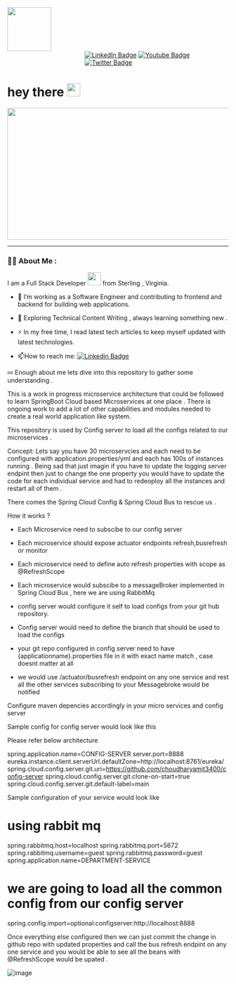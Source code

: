<div id="header" >
  <img src="https://i.giphy.com/media/v1.Y2lkPTc5MGI3NjExOGlsam5hZDZidzc2OG15eXgyYnBkOHhjdzE0Z2VjczBqenY4OGU3biZlcD12MV9pbnRlcm5hbF9naWZfYnlfaWQmY3Q9cw/igRW3jH2LcCVzMqi5F/giphy.gif" width="100"/>
</div>

<div id="badges" style="margin-left:35%">
 <a href="https://www.linkedin.com/in/amitkumarusa/"> <img src="https://img.shields.io/badge/LinkedIn-blue?style=for-the-badge&logo=linkedin&logoColor=white" alt="LinkedIn Badge"/></a>
  
<a href="https://www.youtube.com/@DontKnowHowToCode">
    <img src="https://img.shields.io/badge/YouTube-red?style=for-the-badge&logo=youtube&logoColor=white" alt="Youtube Badge"/>
  </a>
  <a href="https://x.com/choudharyamit34"><img src="https://img.shields.io/badge/Twitter-blue?style=for-the-badge&logo=twitter&logoColor=white" 
alt="Twitter Badge"/></a>
</div>
<img src="https://komarev.com/ghpvc/?username=choudharyamit3400&style=flat-square&color=blue" alt=""/>

<h1>
  hey there
  <img src="https://media.giphy.com/media/hvRJCLFzcasrR4ia7z/giphy.gif" width="30px"/>
</h1>

<div align="center">
  <img src="https://media.giphy.com/media/dWesBcTLavkZuG35MI/giphy.gif" width="600" height="300"/>
</div>

---

### :technologist: About Me :

I am a Full Stack Developer <img src="https://media.giphy.com/media/WUlplcMpOCEmTGBtBW/giphy.gif" width="30"> from Sterling , Virginia.

- :telescope: I’m working as a Software Engineer and contributing to frontend and backend for building web applications.

- :seedling: Exploring Technical Content Writing , always learning something new .

- :zap: In my free time, I read latest tech articles to keep myself updated with latest technologies.

- :mailbox:How to reach me: [![Linkedin Badge](https://img.shields.io/badge/Amit%20Kumar-blue?style=flat&logo=Linkedin&logoColor=white)](https://www.linkedin.com/in/amitkumarusa/)

:zzz: Enough about me lets dive into this repository to gather some understanding . 

This is a  work in progress  microservice architecture that could be followed to learn SpringBoot Cloud based Microservices at one place .
There is ongoing work to add  a lot of other capabilities and modules needed to create a real world application like system.

This repository is used by Config server to load all the configs related to our microservices . 

Concept: 
Lets say you have 30 microservcies and each need to be configured with  application.properties/yml and each has 100s of instances running .
Being sad that just imagin if you have to update the  logging server endpint then just to change the one property you would have to update the code for each individual service and had to redeoploy all the instances  and restart all of them .

There comes the Spring Cloud Config & Spring Cloud Bus   to rescue us .

How it works ?
- Each Microservice need to subscibe to our config server
- Each microservice should expose actuator endpoints refresh,busrefresh  or monitor
- Each microservice need to define auto refresh properties with scope as @RefreshScope
- Each microservice would subscibe to a messageBroker  implemented in Spring Cloud Bus , here we are using RabbitMq
- config server would configure it self to load configs  from your git hub  repository.
- Config server would need to define the branch that should be used to load the configs
- your git repo configured in config server need to have {applicationname}.properties file in it with exact  name match , case doesnt matter at all

- we would use  /actuator/busrefresh endpoint on any one service and rest all the other services subscribing to your Messagebroke would be notified 

Configure maven depencies accordingly in your micro services and config server 

Sample config  for config server would look like this 

Please refer below architecture 

spring.application.name=CONFIG-SERVER
server.port=8888
eureka.instance.client.serverUrl.defaultZone=http://localhost:8761/eureka/
spring.cloud.config.server.git.uri=https://github.com/choudharyamit3400/config-server
spring.cloud.config.server.git.clone-on-start=true
spring.cloud.config.server.git.default-label=main

Sample configuration of your service would look like 

# using rabbit mq
spring.rabbitmq.host=localhost
spring.rabbitmq.port=5672
spring.rabbitmq.username=guest
spring.rabbitmq.password=guest
spring.application.name=DEPARTMENT-SERVICE

# we are going to load all the common config from our config server
spring.config.import=optional:configserver:http://localhost:8888



Once everything else configured then we can just commit the change in github repo with updated properties and call the bus refresh endpint on any one service and you would be able to see all the beans with @RefreshScope would be upated . 

![image](https://github.com/user-attachments/assets/e65d98d0-3d73-4df4-bed2-bcd3c0ca6a5e)


